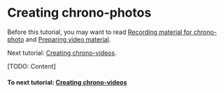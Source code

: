 # Creating chrono-photos

Before this tutorial, you may want to read
[Recording material for chrono-photo](tutorial_recording.md) and [Preparing video material](tutorial_prepare.md).

Next tutorial: [Creating chrono-videos](tutorial_videos.md).

[TODO: Content]

#### To next tutorial: [Creating chrono-videos](tutorial_videos.md)